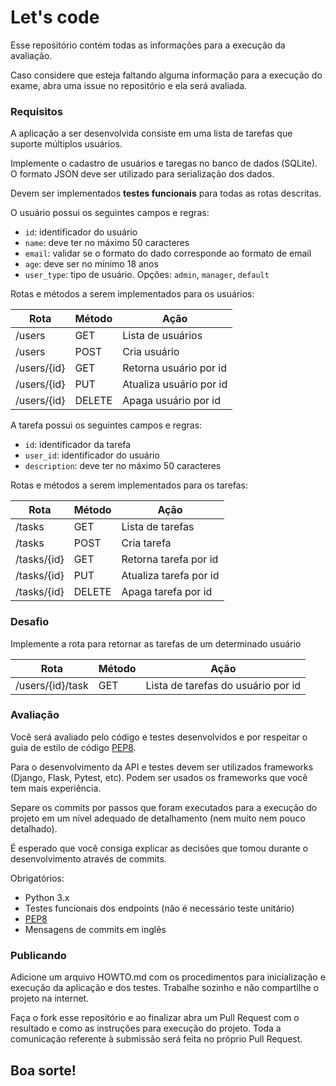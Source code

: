 # Let's code

Esse repositório contém todas as informações para a execução da avaliação.

Caso considere que esteja faltando alguma informação para a execução do exame, abra uma issue no repositório e ela será avaliada.

### Requisitos

A aplicação a ser desenvolvida consiste em uma lista de tarefas que suporte múltiplos usuários.

Implemente o cadastro de usuários e taregas no banco de dados (SQLite). O formato JSON deve ser utilizado para serialização dos dados.

Devem ser implementados **testes funcionais** para todas as rotas descritas.

O usuário possui os seguintes campos e regras:

- `id`: identificador do usuário
- `name`: deve ter no máximo 50 caracteres
- `email`: validar se o formato do dado corresponde ao formato de email
- `age`: deve ser no mínimo 18 anos
- `user_type`: tipo de usuário. Opções: `admin`, `manager`, `default`

Rotas e métodos a serem implementados para os usuários:

| Rota        | Método | Ação                    |
|-------------|--------|-------------------------|
| /users      | GET    | Lista de usuários       |
| /users      | POST   | Cria usuário            |
| /users/{id} | GET    | Retorna usuário por id  |
| /users/{id} | PUT    | Atualiza usuário por id |
| /users/{id} | DELETE | Apaga usuário por id    |

A tarefa possui os seguintes campos e regras:

- `id`: identificador da tarefa
- `user_id`: identificador do usuário
- `description`: deve ter no máximo 50 caracteres

Rotas e métodos a serem implementados para os tarefas:

| Rota        | Método | Ação                   |
|-------------|--------|------------------------|
| /tasks      | GET    | Lista de tarefas       |
| /tasks      | POST   | Cria tarefa            |
| /tasks/{id} | GET    | Retorna tarefa por id  |
| /tasks/{id} | PUT    | Atualiza tarefa por id |
| /tasks/{id} | DELETE | Apaga tarefa por id    |

### Desafio

Implemente a rota para retornar as tarefas de um determinado usuário

| Rota               | Método | Ação                                 |
|--------------------|--------|--------------------------------------|
| /users/{id}/task  | GET    | Lista de tarefas do usuário por id   |

### Avaliação

Você será avaliado pelo código e testes desenvolvidos e por respeitar o guia de estilo de código [PEP8](https://www.python.org/dev/peps/pep-0008/).

Para o desenvolvimento da API e testes devem ser utilizados frameworks (Django, Flask, Pytest, etc). Podem ser usados os frameworks que você tem mais experiência.

Separe os commits por passos que foram executados para a execução do projeto em um nível adequado de detalhamento (nem muito nem pouco detalhado).

É esperado que você consiga explicar as decisões que tomou durante o desenvolvimento através de commits.

Obrigatórios:

* Python 3.x
* Testes funcionais dos endpoints (não é necessário teste unitário)
* [PEP8](https://www.python.org/dev/peps/pep-0008/)
* Mensagens de commits em inglês

### Publicando

Adicione um arquivo HOWTO.md com os procedimentos para inicialização e execução da aplicação e dos testes. Trabalhe sozinho e não compartilhe o projeto na internet.

Faça o fork esse repositório e ao finalizar abra um Pull Request com o resultado e  como as instruções para execução do projeto. Toda a comunicação referente à submissão será feita no próprio Pull Request.

## Boa sorte!